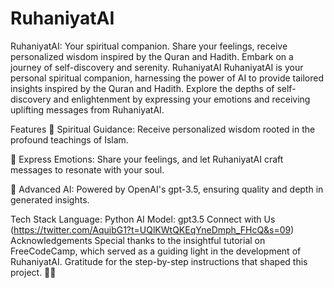 # RuhaniyatAI
RuhaniyatAI: Your spiritual companion. Share your feelings, receive personalized wisdom inspired by the Quran and Hadith. Embark on a journey of self-discovery and serenity.
RuhaniyatAI
RuhaniyatAI is your personal spiritual companion, harnessing the power of AI to provide tailored insights inspired by the Quran and Hadith. Explore the depths of self-discovery and enlightenment by expressing your emotions and receiving uplifting messages from RuhaniyatAI.

Features
🌟 Spiritual Guidance: Receive personalized wisdom rooted in the profound teachings of Islam.

📝 Express Emotions: Share your feelings, and let RuhaniyatAI craft messages to resonate with your soul.

🤖 Advanced AI: Powered by OpenAI's gpt-3.5, ensuring quality and depth in generated insights.

Tech Stack
Language: Python
AI Model: gpt3.5
Connect with Us (https://twitter.com/AquibG1?t=UQlKWtQKEqYneDmph_FHcQ&s=09)
Acknowledgements
Special thanks to the insightful tutorial on FreeCodeCamp, which served as a guiding light in the development of RuhaniyatAI. Gratitude for the step-by-step instructions that shaped this project. 🙏🚀







